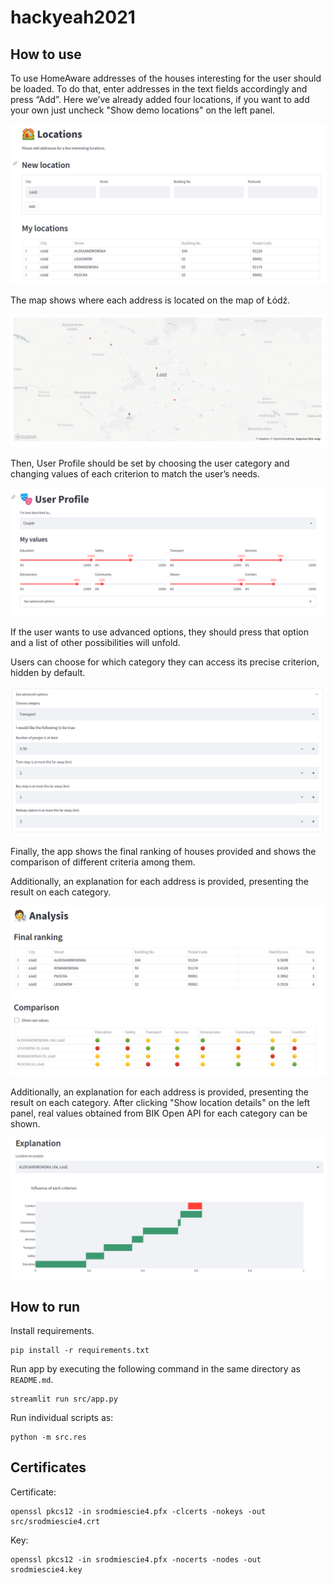 # hackyeah2021

## How to use

To use HomeAware addresses of the houses interesting for the user should be loaded. To do that, enter addresses in the text fields accordingly and press “Add”. Here we’ve already added four locations, if you want to add your own just uncheck "Show demo locations" on the left panel.

![locations](static/locations.png)

The map shows where each address is located on the map of Łódź.

![map](static/map.png)

Then, User Profile should be set by choosing the user category and changing values of each criterion to match the user’s needs. 

![user-profile](static/user-profile.png)

If the user wants to use advanced options, they should press that option and  a list of other possibilities will unfold.

Users can choose for which category they can access its precise criterion, hidden by default. 

![advanced](static/advanced.png)

Finally, the app shows the final ranking of houses provided and shows the comparison of different criteria among them.

Additionally, an explanation for each address is provided, presenting the result on each category.

![analysis](static/analysis.png)

Additionally, an explanation for each address is provided, presenting the result on each category. After clicking "Show location details" on the left panel, real values obtained from BIK Open API for each category can be shown.

![explanation](static/explanation.png)


## How to run

Install requirements.

```
pip install -r requirements.txt
```

Run app by executing the following command in the same directory as `README.md`.

```
streamlit run src/app.py
```

Run individual scripts as:

```
python -m src.res
```

## Certificates
Certificate:
```
openssl pkcs12 -in srodmiescie4.pfx -clcerts -nokeys -out src/srodmiescie4.crt
```

Key:
```
openssl pkcs12 -in srodmiescie4.pfx -nocerts -nodes -out srodmiescie4.key
```
